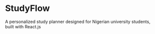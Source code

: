 # StudyFlow
A personalized study planner designed for Nigerian university students, built with React.js
